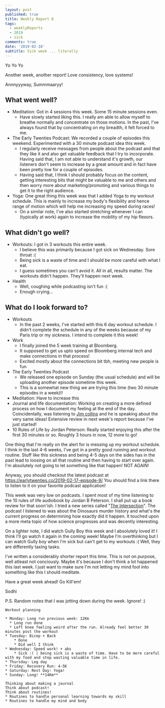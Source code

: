 ```yaml
---
layout: post
published: true
title: Weekly Report 8
tags:
  - weeklyReports
  - 2019
  - sick
comments: true
date: '2019-02-18'
subtitle: Sick week ... literally
---
```

Yo Yo Yo

Another week, another report!
Love consistency, love systems!

Annnyyyway,
Summmaaryy!

## What went well?
* Meditation: Got in 4 sessions this week. Some 15 minute sessions even.
	* Have slowly started liking this. I really am able to allow myself to breathe normally and concentrate on those motions. In the past, I've always found that by concentrating on my breadth, it felt forced to me.
* The Early Twenties Podcast: We recorded a couple of episodes this weekend. Experimented with a 30 minute podcast idea this week. 
	* I regularly receive messages from people about the podcast and that they like it and also get valuable feedback that I try to incorporate. Having said that, I am not able to understand it's growth, our listeners don't seem to increase by a great amount and in fact have been pretty low for a couple of episodes.
    * Having said that, I think I should probably focus on the content, getting interesting bits that might be valuable to me and others and then worry more about marketing/promoting and various things to get it to the right audience.
* Yoga: One great thing this week was that I added Yoga to my workout schedule. This is mainly to increase my body's flexibility and hence range of motion which will help me increasing my speed during races!
	* On a similar note, I've also started stretching whenever I can (typically at work) again to increase the mobility of my hip flexors.

## What didn't go well?
* Workouts: I got in 3 workouts this entire week.
	* I believe this was primarily because I got sick on Wednesday. Sore throat :(
    * Being sick is a waste of time and I should be more careful with what I eat.
    * I guess sometimes you can't avoid it. All in all, results matter. The workouts didn't happen. They'll happen next week.
* Health
	* Well, coughing while podcasting isn't fun :(
    * Enough crying...
    
## What do I look forward to?
* Workouts
	* In the past 2 weeks, I've started with this 6 day workout schedule. I didn't complete the schedule in any of the weeks because of my Paris trip or my sickness. I intend to complete it this week!
* Work
	* I finally joined the 5 week training at Bloomberg.
    * It supposed to get us upto speed on Bloomberg internal tech and make connections in that process!
    * Excited mostly about the connections bit tbh, meeting new people is fun
* The Early Twenties Podcast
	* We released one episode on Sunday (the usual schedule) and will be uploading another episode sometime this week.
    * This is a somewhat new thing we are trying this time (two 30 minute episodes in a week)!!
* Meditation: Have to increase this
* Journal and life documentation: Working on creating a more defined process on how I document my feeling at the end of the day. Coincidentally, was listening to [Jim collins](https://tim.blog/2019/02/18/jim-collins/) and he is speaking about the very same ideas! Extensive review in next week's report because I've just started!
* 10 Rules of Life by Jordan Peterson: Really started enjoying this after the first 30 minutes or so. Roughly 3 hours in now, 12 more to go!

One thing that I'm really on the alert for is messing up my workout schedule. I think in the last 4-6 weeks, I've got in a pretty good running and workout routine. Stuff like this sickness and being 4-5 days on the sides has in the past lead to loosing on all that routine and then having to start over again. I'm absolutely not going to let something like that happen! NOT AGAIN!

Anyway, you should checkout the latest podcast at https://earlytwenties.co/2019-02-17-episode-9/
You should find a link there to listen to it on your favorite podcast application!

This week was very low on podcasts. I spent most of my time listening to the 10 rules of life audiobook by Jordan B Peterson. I shall put up a book review for that soon'ish.
I tried a new series called "[The Intersection](http://www.audiomatic.in/category/the-intersection/)". The podcast I listened to was about the Dinosaurs murder history and what's the current progress on determining how exactly did it happen. It touched upon a more meta topic of how science progresses and was decently interesting.

On a lighter note, I did watch Gully Boy this week and I absolutely loved it! I think I'll go watch it again in the coming week!
Maybe I'm overthinking but I can watch Gully boy when I'm sick but can't get to my workouts :(
Well, they are differently taxing tasks.

I've written a considerably shorter report this time. This is not on purpose, well atleast not conciously. Maybe it's because I don't think a lot happened this last week.
I just want to make sure I'm not letting my mind fool into something like this
I should meditate.

Have a great week ahead! Go Kill'em!

Sodhi



P.S. Random notes that I was jotting down during the week. Ignore! :)
```
Workout planning

* Monday: Long run previous week: 12Km
  * Long run done
  * Left knee feeling weird after the run. Already feel better 30 minutes post the workout
* Tuesday: Bicep + Back
	* Done
    * Did well I think 
* Wednesday: Speed work! + abs
	* Sick :( | being sick is a waste of time. Have to be more careful with my food and stop wasting valuable time in life.  
* Thursday: Leg day
* Friday: Recovery Run: 4-5K
* Saturday: Rest Day: Yoga!
* Sunday: Long! **14Km**

Thinking about making a journal
Think about podcast!
Think about routines!
* Routines to handle personal learning towards my skill 
* Routines to handle my mind and body
```
